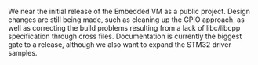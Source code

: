 We near the initial release of the Embedded VM as a public project. Design changes are still being made, such as cleaning up the GPIO approach, as well as correcting the build problems resulting from a lack of libc/libcpp specification through cross files. Documentation is currently the biggest gate to a release, although we also want to expand the STM32 driver samples.
